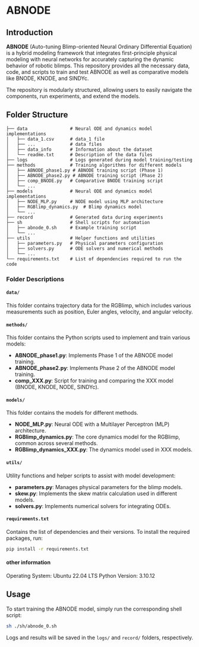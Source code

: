 # ABNODE

## Introduction
**ABNODE** (Auto-tuning Blimp-oriented Neural Ordinary Differential Equation) is a hybrid modeling framework that integrates first-principle physical modeling with neural networks for accurately capturing the dynamic behavior of robotic blimps. This repository provides all the necessary data, code, and scripts to train and test ABNODE as well as comparative models like BNODE, KNODE, and SINDYc.

The repository is modularly structured, allowing users to easily navigate the components, run experiments, and extend the models.

## Folder Structure

```
├── data                # Neural ODE and dynamics model implementations
│   ├── data_1.csv      # data_1 file
│   ├── ...             # data files
│   ├── data_info       # Information about the dataset
│   └── readme.txt      # Description of the data files
├── logs                # Logs generated during model training/testing
├── methods             # Training algorithms for different models
│   ├── ABNODE_phase1.py # ABNODE training script (Phase 1)
│   ├── ABNODE_phase2.py # ABNODE training script (Phase 2)
│   ├── comp_BNODE.py   # Comparative BNODE training script
│   └── ...            
├── models              # Neural ODE and dynamics model implementations
│   ├── NODE_MLP.py     # NODE model using MLP architecture
│   ├── RGBlimp_dynamics.py  # Blimp dynamics model
│   └── ...            
├── record              # Generated data during experiments
├── sh                  # Shell scripts for automation
│   ├── abnode_0.sh     # Example training script
│   └── ...             
├── utils               # Helper functions and utilities
│   ├── parameters.py   # Physical parameters configuration
│   ├── solvers.py      # ODE solvers and numerical methods
│   └── ...
└── requirements.txt    # List of dependencies required to run the code
```

### Folder Descriptions

#### `data/`
This folder contains trajectory data for the RGBlimp, which includes various measurements such as position, Euler angles, velocity, and angular velocity.

#### `methods/`
This folder contains the Python scripts used to implement and train various models:
- **ABNODE_phase1.py**: Implements Phase 1 of the ABNODE model training.
- **ABNODE_phase2.py**: Implements Phase 2 of the ABNODE model training.
- **comp_XXX.py**: Script for training and comparing the XXX model (BNODE, KNODE, NODE, SINDYc).

#### `models/`
This folder contains the models for different methods.
- **NODE_MLP.py**: Neural ODE with a Multilayer Perceptron (MLP) architecture.
- **RGBlimp_dynamics.py**: The core dynamics model for the RGBlimp, common across several methods.
- **RGBlimp_dynamics_XXX.py**: The dynamics model used in XXX models.

#### `utils/`
Utility functions and helper scripts to assist with model development:
- **parameters.py**: Manages physical parameters for the blimp models.
- **skew.py**: Implements the skew matrix calculation used in different models.
- **solvers.py**: Implements numerical solvers for integrating ODEs.

#### `requirements.txt`
Contains the list of dependencies and their versions. To install the required packages, run:
```bash
pip install -r requirements.txt
```
#### other information
Operating System: Ubuntu 22.04 LTS 
Python Version: 3.10.12

## Usage
To start training the ABNODE model, simply run the corresponding shell script:
```bash
sh ./sh/abnode_0.sh
```
Logs and results will be saved in the `logs/` and `record/` folders, respectively.

